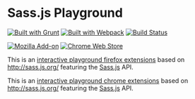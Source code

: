 # Sass.js Playground 
[![Built with Grunt](https://cdn.gruntjs.com/builtwith.png)](http://gruntjs.com/)
[![Built with Webpack](https://img.shields.io/badge/webpack-v1.2-blue.svg)](https://webpack.js.org/)
[![Build Status](https://travis-ci.org/alegorico/forkPlayground.sass.js.svg?branch=master)](https://travis-ci.org/alegorico/forkPlayground.sass.js)

[![Mozilla Add-on](https://img.shields.io/amo/v/dustman.svg)](https://addons.mozilla.org/es/firefox/addon/live-sass-js-editor/) [![Chrome Web Store](https://img.shields.io/chrome-web-store/v/nimelepbpejjlbmoobocpfnjhihnpked.svg)](https://chrome.google.com/webstore/detail/live-sassjs-editor/ijhmcokhpfieofcjiklembneicdpcold)


This is an [interactive playground firefox extensions](https://addons.mozilla.org/es/firefox/addon/live-sass-js-editor/) based on http://sass.js.org/ featuring the [Sass.js](https://github.com/medialize/sass.js) API.

This is an [interactive playground chrome extensions](https://chrome.google.com/webstore/detail/sassjs/ijhmcokhpfieofcjiklembneicdpcold?utm_source=chrome-ntp-icon) based on http://sass.js.org/ featuring the [Sass.js](https://github.com/medialize/sass.js) API.

